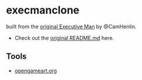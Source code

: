 # execmanclone

built from the [original Executive Man](https://github.com/CamHenlin/ExecutiveMan) by @CamHenlin.

- Check out the [original README.md](README_orig.md) here.

## Tools
- [opengameart.org](https://opengameart.org/content/lpc-tile-atlas)
